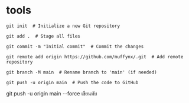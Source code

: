 # tools
```
git init  # Initialize a new Git repository
```
```
git add .  # Stage all files
```
```
git commit -m "Initial commit"  # Commit the changes
```
```
git remote add origin https://github.com/muffynx/.git  # Add remote repository
```
```
git branch -M main  # Rename branch to 'main' (if needed)
```


```
git push -u origin main  # Push the code to GitHub

```
git push -u origin main --force เขียนทับ

